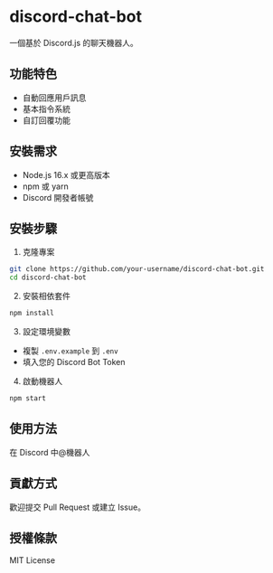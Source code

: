 # discord-chat-bot

一個基於 Discord.js 的聊天機器人。

## 功能特色

- 自動回應用戶訊息
- 基本指令系統
- 自訂回覆功能

## 安裝需求

- Node.js 16.x 或更高版本
- npm 或 yarn
- Discord 開發者帳號

## 安裝步驟

1. 克隆專案
```bash
git clone https://github.com/your-username/discord-chat-bot.git
cd discord-chat-bot
```

2. 安裝相依套件
```bash
npm install
```

3. 設定環境變數
- 複製 `.env.example` 到 `.env`
- 填入您的 Discord Bot Token

4. 啟動機器人
```bash
npm start
```

## 使用方法

在 Discord 中@機器人

## 貢獻方式

歡迎提交 Pull Request 或建立 Issue。

## 授權條款

MIT License
